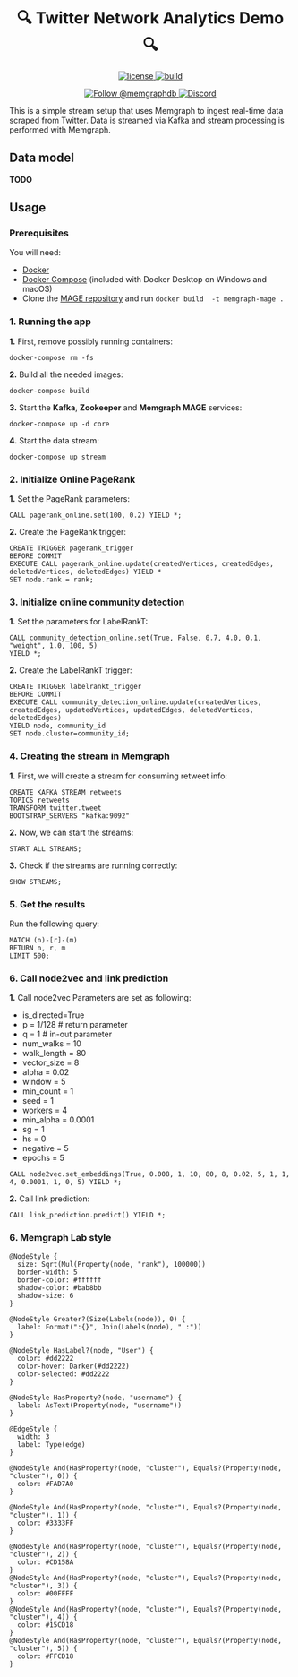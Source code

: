 <h1 align="center">
 🔍 Twitter Network Analytics Demo 🔍
</h1>

<p align="center">
  <a href="https://github.com/g-despot/twitter-network-analysis/blob/main/LICENSE">
    <img src="https://img.shields.io/github/license/g-despot/twitter-network-analysis" alt="license" title="license"/>
  </a>
  <a href="https://github.com/g-despot/twitter-network-analysis">
    <img src="https://img.shields.io/badge/PRs-welcome-brightgreen.svg" alt="build" title="build"/>
  </a>
</p>

<p align="center">
  <a href="https://twitter.com/intent/follow?screen_name=memgraphdb">
    <img src="https://img.shields.io/badge/Twitter-1DA1F2?style=for-the-badge&logo=twitter&logoColor=white" alt="Follow @memgraphdb"/>
  </a>
  <a href="https://memgr.ph/join-discord">
    <img src="https://img.shields.io/badge/Discord-7289DA?style=for-the-badge&logo=discord&logoColor=white" alt="Discord"/>
  </a>
</p>

This is a simple stream setup that uses Memgraph to ingest real-time data scraped from Twitter. 
Data is streamed via Kafka and stream processing is performed with Memgraph.

## Data model

**TODO**

## Usage

### Prerequisites

You will need:
* [Docker](https://docs.docker.com/get-docker/)
* [Docker Compose](https://docs.docker.com/compose/install/) (included with
  Docker Desktop on Windows and macOS)
* Clone the [MAGE repository](https://github.com/memgraph/mage) and run `docker build  -t memgraph-mage .`

### 1. Running the app

**1.** First, remove possibly running containers:

```
docker-compose rm -fs
```

**2.** Build all the needed images:

```
docker-compose build
```

**3.** Start the **Kafka**, **Zookeeper** and **Memgraph MAGE** services:

```
docker-compose up -d core
```

**4.** Start the data stream:

```
docker-compose up stream
```

### 2. Initialize Online PageRank

**1.** Set the PageRank parameters:

```cypher
CALL pagerank_online.set(100, 0.2) YIELD *;
```

**2.** Create the PageRank trigger:

```cypher
CREATE TRIGGER pagerank_trigger
BEFORE COMMIT
EXECUTE CALL pagerank_online.update(createdVertices, createdEdges, deletedVertices, deletedEdges) YIELD *
SET node.rank = rank;
```

### 3. Initialize online community detection 

**1.** Set the parameters for LabelRankT:
```cypher
CALL community_detection_online.set(True, False, 0.7, 4.0, 0.1, "weight", 1.0, 100, 5)
YIELD *;
```

**2.** Create the LabelRankT trigger:
```cypher
CREATE TRIGGER labelrankt_trigger 
BEFORE COMMIT
EXECUTE CALL community_detection_online.update(createdVertices, createdEdges, updatedVertices, updatedEdges, deletedVertices, deletedEdges) 
YIELD node, community_id
SET node.cluster=community_id;

```

### 4. Creating the stream in Memgraph

**1.** First, we will create a stream for consuming retweet info:

```cypher
CREATE KAFKA STREAM retweets 
TOPICS retweets 
TRANSFORM twitter.tweet 
BOOTSTRAP_SERVERS "kafka:9092"
```

**2.** Now, we can start the streams:

```cypher
START ALL STREAMS;
```

**3.** Check if the streams are running correctly:

```cypher
SHOW STREAMS;
```
### 5. Get the results

Run the following query:

```cypher
MATCH (n)-[r]-(m) 
RETURN n, r, m 
LIMIT 500;
```

### 6. Call node2vec and link prediction
**1.** Call node2vec
Parameters are set as following:
* is_directed=True
* p = 1/128  # return parameter
* q = 1  # in-out parameter
* num_walks = 10
* walk_length = 80
* vector_size = 8
* alpha = 0.02
* window = 5
* min_count = 1
* seed = 1
* workers = 4
* min_alpha = 0.0001
* sg = 1
* hs = 0
* negative = 5
* epochs = 5

```cypher
CALL node2vec.set_embeddings(True, 0.008, 1, 10, 80, 8, 0.02, 5, 1, 1, 4, 0.0001, 1, 0, 5) YIELD *;
```

**2.** Call link prediction:
```cypher
CALL link_prediction.predict() YIELD *;
```


### 6. Memgraph Lab style

```
@NodeStyle {
  size: Sqrt(Mul(Property(node, "rank"), 100000))
  border-width: 5
  border-color: #ffffff
  shadow-color: #bab8bb
  shadow-size: 6
}

@NodeStyle Greater?(Size(Labels(node)), 0) {
  label: Format(":{}", Join(Labels(node), " :"))
}

@NodeStyle HasLabel?(node, "User") {
  color: #dd2222
  color-hover: Darker(#dd2222)
  color-selected: #dd2222
}

@NodeStyle HasProperty?(node, "username") {
  label: AsText(Property(node, "username"))
}

@EdgeStyle {
  width: 3
  label: Type(edge)
}

@NodeStyle And(HasProperty?(node, "cluster"), Equals?(Property(node, "cluster"), 0)) {
  color: #FAD7A0
}

@NodeStyle And(HasProperty?(node, "cluster"), Equals?(Property(node, "cluster"), 1)) {
  color: #3333FF
}

@NodeStyle And(HasProperty?(node, "cluster"), Equals?(Property(node, "cluster"), 2)) {
  color: #CD158A
}
@NodeStyle And(HasProperty?(node, "cluster"), Equals?(Property(node, "cluster"), 3)) {
  color: #00FFFF
}
@NodeStyle And(HasProperty?(node, "cluster"), Equals?(Property(node, "cluster"), 4)) {
  color: #15CD18
}
@NodeStyle And(HasProperty?(node, "cluster"), Equals?(Property(node, "cluster"), 5)) {
  color: #FFCD18
}


```

